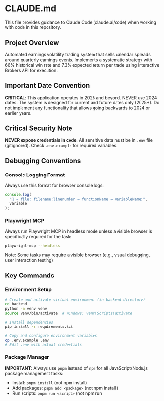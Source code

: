 # CLAUDE.md

This file provides guidance to Claude Code (claude.ai/code) when working with code in this repository.

## Project Overview

Automated earnings volatility trading system that sells calendar spreads around quarterly earnings events. Implements a systematic strategy with 66% historical win rate and 7.3% expected return per trade using Interactive Brokers API for execution.

## Important Date Convention

**CRITICAL**: This application operates in 2025 and beyond. NEVER use 2024 dates. The system is designed for current and future dates only (2025+). Do not implement any functionality that allows going backwards to 2024 or earlier years.

## Critical Security Note

**NEVER expose credentials in code**. All sensitive data must be in `.env` file (gitignored). Check `.env.example` for required variables.

## Debugging Conventions

### Console Logging Format
Always use this format for browser console logs:
```javascript
console.log(
  "🚀 ~ file: filename:linenumber → functionName → variableName:",
  variable
);
```

### Playwright MCP
Always run Playwright MCP in headless mode unless a visible browser is specifically required for the task:
```bash
playwright-mcp --headless
```
Note: Some tasks may require a visible browser (e.g., visual debugging, user interaction testing)

## Key Commands

### Environment Setup

```bash
# Create and activate virtual environment (in backend directory)
cd backend
python -m venv venv
source venv/bin/activate  # Windows: venv\Scripts\activate

# Install dependencies
pip install -r requirements.txt

# Copy and configure environment variables
cp .env.example .env
# Edit .env with actual credentials
```

### Package Manager

**IMPORTANT**: Always use `pnpm` instead of `npm` for all JavaScript/Node.js package management tasks:
- Install: `pnpm install` (not npm install)
- Add packages: `pnpm add <package>` (not npm install <package>)
- Run scripts: `pnpm run <script>` (not npm run <script>)
- Execute packages: `pnpm exec` or `pnpx` (not npx)

### UI Components

**IMPORTANT**: Always use shadcn/ui components when available:
- Check if a shadcn component exists before using external libraries
- Use `pnpx shadcn@latest add <component>` to add new shadcn components
- shadcn components automatically handle dark mode theming
- Prefer shadcn over libraries like react-calendar, react-select, etc.

### Running Components

```bash
# Automated earnings scanner (runs daily at 3 PM ET via cron)
python automation/earnings_scanner.py

# Trade executor (handles IB order placement)
python automation/trade_executor.py

# IB Client Portal Gateway (runs on port 5001)
# Note: Configured to run on port 5001 instead of default 5000
# Run from the clientportal.gw directory
cd clientportal.gw/bin && ./run.sh  # On Windows: run.bat
```

### Database Setup

```bash
# Initialize Neon DB schema
python automation/database/init_db.py
```

## Architecture

### System Components

**automation/** - Core automated trading modules

- `earnings_scanner.py`: Daily scan for qualifying earnings events (NASDAQ API)
- `trade_executor.py`: Interactive Brokers order execution engine
- `position_manager.py`: Entry/exit timing automation (15 min before close/after open)
- `risk_monitor.py`: Portfolio limits and drawdown protection
- `config.py`: Central configuration (loads from .env)

**api/** - FastAPI backend server

- Serves earnings calendar data to web frontend
- SSE streaming for progress updates
- NASDAQ API integration for earnings data

### Trading Strategy Rules

1. **Entry Criteria** (ALL must be met):
   - Negative term structure slope (front month vs 45+ days)
   - 30-day average volume > 1M shares
   - IV/RV ratio > 1.2

2. **Position Sizing**:
   - 6% of portfolio per trade (10% Kelly criterion)
   - Maximum 3 concurrent positions
   - 20% max total exposure

3. **Trade Structure**:
   - Calendar spreads: Sell front month, buy back month (30-day gap)
   - Entry: 15 minutes before market close day before earnings
   - Exit: 15 minutes after market open day after earnings

### Database Schema (Neon DB PostgreSQL)

Key tables:

- `earnings_events`: Tracks scanned earnings with qualification metrics
- `trades`: Records all positions with entry/exit prices and P&L
- `performance_metrics`: Daily performance statistics

Uses PostgreSQL-specific features: SERIAL ids, TIMESTAMP WITH TIME ZONE, triggers for updated_at

### External APIs

**NASDAQ**: Earnings calendar (free, no API key required, better quality US stocks)
**Yahoo Finance**: Real-time options chains and volatility
**Interactive Brokers**: Order execution and market data backup
**IB Client Portal API**: REST API for account data and trading (port 5001)

- Documentation: <https://www.interactivebrokers.com/campus/ibkr-api-page/cpapi-v1/#introduction>

## Development Workflow

### Adding New Features

1. Update relevant module in `automation/`
2. Add database migrations if schema changes needed
3. Update risk limits in `config.py` if necessary
4. Test with paper trading account first (port 7497)

### Debugging Issues

- Check `logs/` folder for detailed debug output
- Yahoo Finance 429 errors: Wait 1-2 minutes or use `python scripts/test_yfinance.py`
- IB connection issues: Ensure TWS/Gateway running on correct port

## Critical Files Not to Modify

- `.env` - Contains actual credentials (local only)
- Database migration files once applied

## Testing Strategy

1. Paper trade with IB paper account (port 7497)
2. Start with 1% position sizing
3. Monitor first 20 trades before scaling to 6%
4. Track performance metrics in Neon DB

## Broker Configuration

Using **Interactive Brokers Pro** account (not Lite) for:

- Unrestricted API access
- Better execution for options
- No rejection of automated orders

## External Resources

- System Design: `docs/SYSTEM_DESIGN.md`
- Strategy Research: `docs/Earnings Research.pdf`
- Discord Support: <https://discord.gg/krdByJHuHc>

## Task Master AI Instructions
**Import Task Master's development workflow commands and guidelines, treat as if import is in the main CLAUDE.md file.**
@./.taskmaster/CLAUDE.md

